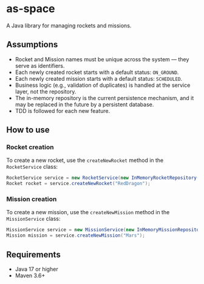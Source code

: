 # as-space

A Java library for managing rockets and missions.

## Assumptions

- Rocket and Mission names must be unique across the system — they serve as identifiers.
- Each newly created rocket starts with a default status: `ON_GROUND`.
- Each newly created mission starts with a default status: `SCHEDULED`.
- Business logic (e.g., validation of duplicates) is handled at the service layer, not the repository.
- The in-memory repository is the current persistence mechanism, and it may be replaced in the future by a persistent database.
- TDD is followed for each new feature.

## How to use

### Rocket creation

To create a new rocket, use the `createNewRocket` method in the `RocketService` class:

```java
RocketService service = new RocketService(new InMemoryRocketRepository());
Rocket rocket = service.createNewRocket("RedDragon");
```

### Mission creation

To create a new mission, use the `createNewMission` method in the `MissionService` class:

```java
MissionService service = new MissionService(new InMemoryMissionRepository());
Mission mission = service.createNewMission("Mars");
```

## Requirements
- Java 17 or higher
- Maven 3.6+
